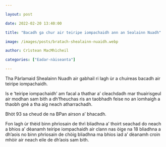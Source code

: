 ```yaml
---

layout: post

date: 2022-02-20 13:40:00

title: "Bacadh ga chur air teiripe iompachaidh ann an Sealainn Nuadh"

image: /images/posts/bratach-shealainn-nuaidh.webp

author: Crìstean MacMhìcheil

categories: ["Eadar-nàiseanta"]

---
```


Tha Pàrlamaid Shealainn Nuadh air gabhail ri lagh ùr a chuireas bacadh air teiripe iompachaidh.

Is e ‘teiripe iompachaidh’ am facal a thathar a’ cleachdadh mar thuairisgeul air modhan sam bith a dh’fheuchas ris an taobhadh feise no an ìomhaigh a thaobh gnè a tha aig neach atharrachadh.

Bhòt 93 sa cheud de na BPan airson a’ bhacadh.

Fon lagh ùr thèid binn phrìosain de thrì bliadhna a’ thoirt seachad do neach a bhios a’ dèanamh teiripe iompachaidh air clann nas òige na 18 bliadhna a dh’aois no binn phrìosain de chòig bliadhna ma bhios iad a’ dèanamh croin mhòir air neach eile de dh’aois sam bith.
